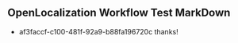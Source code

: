 ## OpenLocalization Workflow Test MarkDown
* af3faccf-c100-481f-92a9-b88fa196720c thanks!

<!--HONumber=Jul16_HO2-->


